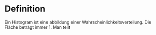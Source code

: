 # Definition
Ein Histogram ist eine abbildung einer Wahrscheinlichkeitsverteilung. Die Fläche beträgt immer 1. Man teilt 
